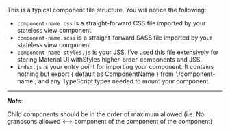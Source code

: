 This is a typical component file structure. 
You will notice the following:

- `component-name.css` is a straight-forward CSS file 
  imported by your stateless view component.
- `component-name.scss` is a straight-forward SASS file imported by your stateless view component.
- `component-name-styles.js` is your JSS. I’ve used this file extensively for storing Material UI withStyles higher-order-components and JSS.
- `index.js` is your entry point for importing your component. It contains nothing but export { default as ComponentName } from './component-name'; and any TypeScript types needed to mount your component.

---------------------------------------

***Note***:

Child components should be in the order of maximum allowed (i.e. No grandsons allowed <--> component of the component of the component)
